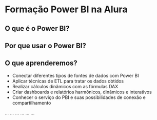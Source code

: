 # Formação Power BI na Alura

## O que é o Power BI?
## Por que usar o Power BI?
## O que aprenderemos?

- Conectar diferentes tipos de fontes de dados com Power BI
- Aplicar técnicas de ETL para tratar os dados obtidos
- Realizar cálculos dinâmicos com as fórmulas DAX
- Criar dashboards e relatórios harmônicos, dinâmicos e interativos
- Conhecer o serviço do PBI e suas possibilidades de conexão e compartilhamento


...
...
...
...
...
...
